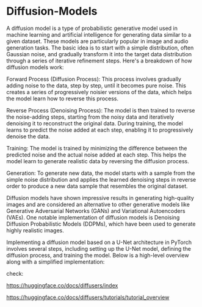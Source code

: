 # Diffusion-Models


A diffusion model is a type of probabilistic generative model used in machine learning and artificial intelligence for generating data similar to a given dataset. These models are particularly popular in image and audio generation tasks. The basic idea is to start with a simple distribution, often Gaussian noise, and gradually transform it into the target data distribution through a series of iterative refinement steps. Here's a breakdown of how diffusion models work:

Forward Process (Diffusion Process): This process involves gradually adding noise to the data, step by step, until it becomes pure noise. This creates a series of progressively noisier versions of the data, which helps the model learn how to reverse this process.

Reverse Process (Denoising Process): The model is then trained to reverse the noise-adding steps, starting from the noisy data and iteratively denoising it to reconstruct the original data. During training, the model learns to predict the noise added at each step, enabling it to progressively denoise the data.

Training: The model is trained by minimizing the difference between the predicted noise and the actual noise added at each step. This helps the model learn to generate realistic data by reversing the diffusion process.

Generation: To generate new data, the model starts with a sample from the simple noise distribution and applies the learned denoising steps in reverse order to produce a new data sample that resembles the original dataset.

Diffusion models have shown impressive results in generating high-quality images and are considered an alternative to other generative models like Generative Adversarial Networks (GANs) and Variational Autoencoders (VAEs). One notable implementation of diffusion models is Denoising Diffusion Probabilistic Models (DDPMs), which have been used to generate highly realistic images.

Implementing a diffusion model based on a U-Net architecture in PyTorch involves several steps, including setting up the U-Net model, defining the diffusion process, and training the model. Below is a high-level overview along with a simplified implementation:


check:

https://huggingface.co/docs/diffusers/index

https://huggingface.co/docs/diffusers/tutorials/tutorial_overview



